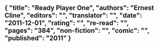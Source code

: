 {
 "title": "Ready Player One",
 "authors": "Ernest Cline",
 "editors": "",
 "translator": "",
 "date": "2011-12-01",
 "rating": "",
 "re-read": "",
 "pages": "384",
 "non-fiction": "",
 "comic": "",
 "published": "2011"
}
---

